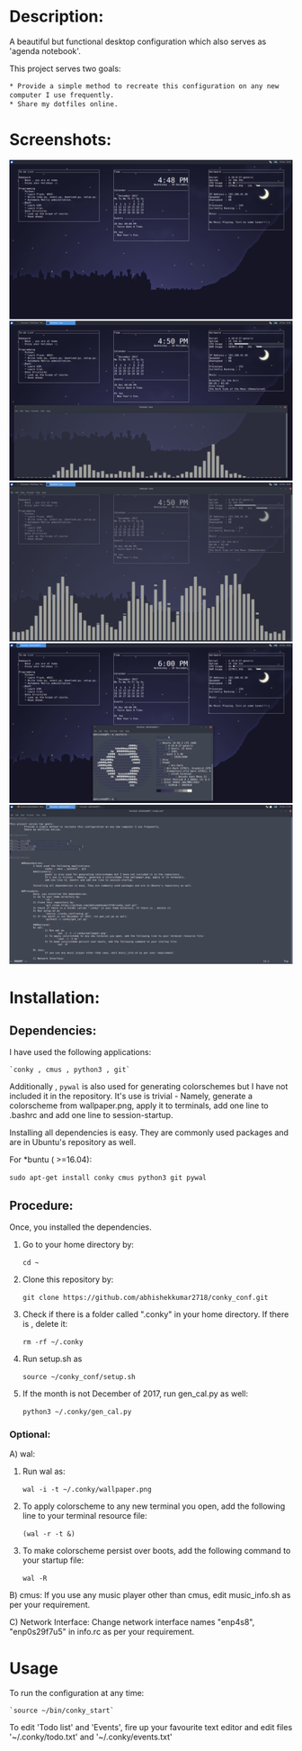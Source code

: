 # Description:

A beautiful but functional desktop configuration which also serves as 'agenda notebook'.

This project serves two goals:
	
	* Provide a simple method to recreate this configuration on any new computer I use frequently.
	* Share my dotfiles online.

# Screenshots:

![unix_basic](/screenshots/unix_basic.png)
![unix_cava](/screenshots/unix_cava.png)
![unix_cavafull](/screenshots/unix_cavafull.png)
![unix_neofetch](/screenshots/unix_neofetch.png)
![unix_vim](/screenshots/unix_vim.png)

# Installation:

##	 Dependencies:
I have used the following applications:

	`conky , cmus , python3 , git`
Additionally ,
	`pywal` is also used for generating colorschemes but I have not included it in the repository. 
	It's use is trivial - Namely, generate a colorscheme from wallpaper.png, apply it to terminals,
	add one line to .bashrc and add one line to session-startup.

Installing all dependencies is easy. They are commonly used packages and are in Ubuntu's repository as well.

For \*buntu ( >=16.04):

`sudo apt-get install conky cmus python3 git pywal`

## Procedure:
Once, you installed the dependencies.
1) Go to your home directory by:
	
	`cd ~`
	
2) Clone this repository by:
	
	`git clone https://github.com/abhishekkumar2718/conky_conf.git`
	
3) Check if there is a folder called ".conky" in your home directory. If there is , delete it:
	
	`rm -rf ~/.conky`
	
4) Run setup.sh as
	
	`source ~/conky_conf/setup.sh`
	
5) If the month is not December of 2017, run gen_cal.py as well:
	
	`python3 ~/.conky/gen_cal.py`
	

### Optional:
A) wal:
1) Run wal as: 
	
	`wal -i -t ~/.conky/wallpaper.png`
		
2) To apply colorscheme to any new terminal you open, add the following line to your terminal resource file:
	
	`(wal -r -t &)`
		
3) To make colorscheme persist over boots, add the following command to your startup file:
	
	`wal -R`
		

B) cmus:
	If you use any music player other than cmus, edit music_info.sh as per your requirement.

C) Network Interface:
	Change network interface names "enp4s8", "enp0s29f7u5" in info.rc as per your requirement.

# Usage

To run the configuration at any time:

	`source ~/bin/conky_start`
	
To edit 'Todo list' and 'Events', fire up your favourite text editor and edit files '~/.conky/todo.txt' and '~/.conky/events.txt'
